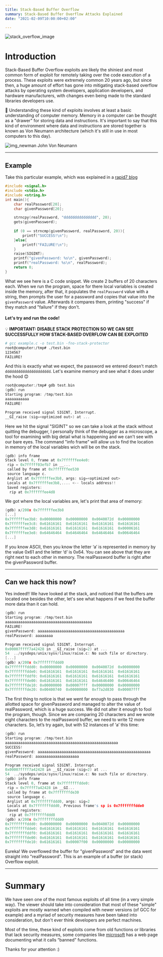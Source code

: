 ```yaml
---
title: Stack-Based Buffer Overflow
summary: Stack-Based Buffer Overflow Attacks Explained
date: "2021-02-09T10:00:00+02:00"

---
```


![stack_overflow_image](stack.jpg)

# Introduction
Stack-Based Buffer Overflow exploits are  likely the shiniest and most common form of exploit for remotely taking over the code execution of a process. These exploits were extremely common 20 years ago, but since then, a huge amount of effort has gone into mitigating stack-based overflow attacks by operating system developers, application developers, and hardware manufacturers, with changes even being made to the standard libraries developers use.

:memo: Understanding these kind of exploits involves at least a basic understanding of computer memory. Memory in a computer can be thought as a "drawer" for storing data and instructions. It's important to say that this kind of environment where data and instructions are stored together is known as Von Neumann architecture (which it's still in use in most computers to this day).

![img_newman](newman.jpg)
John Von Neumann

---

## Example
Take this particular example, which was explained in a [rapid7 blog](https://blog.rapid7.com) 
```c
#include <signal.h>
#include <stdio.h>
#include <string.h>
int main(){
	char realPassword[20];
	char givenPassword[20];

	strncpy(realPassword, "ddddddddddddddd", 20);
	gets(givenPassword);
	
	if (0 == strncmp(givenPassword, realPassword, 20)){
		printf("SUCCESS!\n");
	}else{
		printf("FAILURE!\n");
	}
	raise(SIGINT);
	printf("givenPassword: %s\n", givenPassword);
	printf("realPassword: %s\n", realPassword);
	return 0;
}
```

What we see here is a C code snippet. We create 2 buffers of 20 characters each. When we run the program, space for there local variables is created inside the memory, after that, it populates the `realPassword` value with a string, then prompts the user for a password and copies that value into the `givenPassword` value. Afterwards it compares them, printing "success" if they match and "failure" if they don't.
#### Let's try and run the code!
:bulb: **IMPORTANT: DISABLE STACK PROTECTION SO WE CAN SEE SUCCESSFULLY HOW STACK-BASED OVERFLOW CAN BE EXPLOITED**

```bash
# gcc example.c -o test.bin -fno-stack-protector
root@computer:/tmp# ./test.bin
1234567
FAILURE!
```
And this is exactly what we expect, the password we entered doesn't match `ddddddddddddddddddddd`. Let's examine memory and see what it does under the hood :blush:

```c
root@computer:/tmp# gdb test.bin
(gdb) run
Starting program: /tmp/test.bin
aaaaaaaaaaa
FAILURE!

Program received signal SIGINT, Interrupt.
__GI_raise (sig=<optimized out>) at ...
```
Here we hit the signal "SIGINT" so we can take a look at the stack without quitting the debugger, I personally think of the debugger as a microscope, a tool for examining with big detail what is happening and we can't see with our bare eyes. The command "info frame" will allow us to find the location in memory of the local variables wich will be on the stack.

```c
(gdb) info frame
Stack level 0, frame at 0x7ffffffee4e0:
 rip = 0x7fffff03efb7 in __...
 called by frame at 0x7ffffffee530
 source language c.
 Arglist at 0x7ffffffee3b8, args: sig=<optimized out>
 Locals at 0x7ffffffee3b8,.... <-- locals address!!
 Saved registers:
  rip at 0x7ffffffee4d8
```
We got where the local variables are, let's print that area of memory:
```c
(gdb) x/200x 0x7ffffffee3b8
[...]
0x7ffffffee3b8:	0x00000000	0x00000000	0x0040072d	0x00000000
0x7ffffffee3c8:	0x61616161	0x61616161	0x61616161	0x61616161
0x7ffffffee3d8:	0x61616161	0x61616161	0x61616161	0x00006161
0x7ffffffee3e8:	0x64646464	0x64646464	0x64646464	0x00646464
[...]
``` 
If you know ASCII, then you know the letter ‘a’ is represented in memory by the value 0x61 and the letter ‘d’ is 0x64. You can see above that they are right next to each other in memory. The realPassword buffer is right after the givenPassword buffer.

---

## Can we hack this now?
Yes indeed!! We have looked at the stack, and noticed that the buffers are located one besides the other, let's see what happens if we feed the buffer more data than it can hold.

```c
(gdb) run
Starting program: /tmp/test.bin
aaaaaaaaaaaaaaaaaaaaaaaaaaaaaaaaaaaaaaaa
FAILURE!
givenPassword: aaaaaaaaaaaaaaaaaaaaaaaaaaaaaaaaaaaaaaaa
realPassword: aaaaaaaa

Program received signal SIGINT, Interrupt.
0x00007ffff7a42428 in __GI_raise (sig=2) at ...
54	../sysdeps/unix/sysv/linux/raise.c: No such file or directory.
[...]
(gdb) x/200x 0x7fffffffddd0
0x7fffffffddd0:	0x00000000	0x00000000	0x0040072d	0x00000000
0x7fffffffdde0:	0x61616161	0x61616161	0x61616161	0x61616161
0x7fffffffddf0:	0x61616161	0x61616161	0x61616161	0x61616161
0x7fffffffde00:	0x61616161	0x61616161	0x64646400	0x00646464
0x7fffffffde10:	0x00000000	0x00007fff	0x00000000	0x00000000
0x7fffffffde20:	0x00400740	0x00000000	0xf7a2d830	0x00007fff
```
The first thing to notice is that we went far enough to pass through the allotted space for givenPassword and managed to alter the value of realPassword, which is a huge success. We did not alter it enough to fool the program, though. Since we are comparing 20 characters and we wrote eight characters to the realPassword buffer, we need to write 12 more characters. So, let’s try again, but with 52 instances of ‘a’ this time:

```c
(gdb) run
Starting program: /tmp/test.bin
aaaaaaaaaaaaaaaaaaaaaaaaaaaaaaaaaaaaaaaaaaaaaaaaaaaa
SUCCESS!
givenPassword: aaaaaaaaaaaaaaaaaaaaaaaaaaaaaaaaaaaaaaaaaaaaaaaaaaaa
realPassword: aaaaaaaaaaaaaaaaaaaa

Program received signal SIGINT, Interrupt.
0x00007ffff7a42428 in __GI_raise (sig=2) at ...
54	../sysdeps/unix/sysv/linux/raise.c: No such file or directory.
(gdb) info frame
Stack level 0, frame at 0x7fffffffdde0:
 rip = 0x7ffff7a42428 in __GI...
 called by frame at 0x7fffffffde30
 source language c.
 Arglist at 0x7fffffffddd0, args: sig=2
 Locals at 0x7fffffffddd0, Previous frame's sp is 0x7fffffffdde0
 Saved registers:
  rip at 0x7fffffffddd8
(gdb) x/200x 0x7fffffffddd0
0x7fffffffddd0:	0x00000000	0x00000000	0x0040072d	0x00000000
0x7fffffffdde0:	0x61616161	0x61616161	0x61616161	0x61616161
0x7fffffffddf0:	0x61616161	0x61616161	0x61616161	0x61616161
0x7fffffffde00:	0x61616161	0x61616161	0x61616161	0x61616161
0x7fffffffde10:	0x61616161	0x00007f00	0x00000000	0x00000000
```
Eureka!
 We overflowed the buffer for "givenPassword" and the data went straight into "realPassword". This is an example of a buffer (or stack) Overflow exploit. 
 
 ---

 # Summary
 We have seen one of the most famous exploits of all time (in a very simple way). The viewer should take into consideration that most of these "simple" exploits are mostly warned when compiled with newer versions (of GCC for example) and a myriad of security measures have been taked into consideration, but don't ever think developers are perfect machines.
 
  Most of the time, these kind of exploits come from old functions or libraries that lack security measures, some companies like [microsoft](https://docs.microsoft.com/en-us/previous-versions/bb288454(v=msdn.10)) has a web page documenting what it calls “banned” functions.

 Thanks for your attention :)

